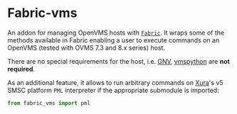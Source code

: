 # Fabric-vms

An addon for managing OpenVMS hosts with [`Fabric`](http://www.fabfile.org).
It wraps some of the methods available in Fabric enabling a user to execute
commands on an OpenVMS (tested with OVMS 7.3 and 8.x series) host.

There are no special requirements for the host, i.e.
[GNV](http://gnv.sourceforge.net/),
[vmspython](http://www.vmspython.org/doku.php) are **not required**.


As an additional feature, it allows to run arbitrary commands on
[Xura](http://www.xura.com/)'s v5 SMSC platform `PML` interpreter if the
appropriate submodule is imported:

```python
from fabric_vms import pml

